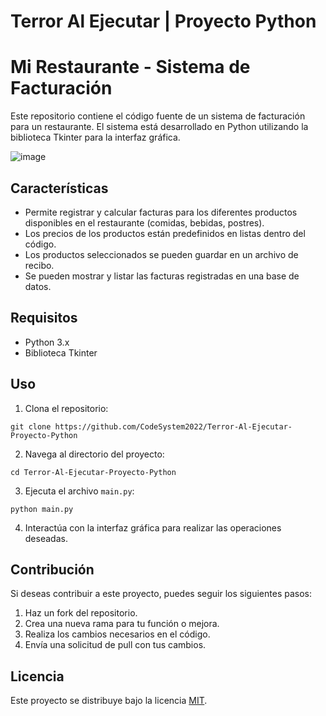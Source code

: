 # Terror Al Ejecutar | Proyecto Python
# Mi Restaurante - Sistema de Facturación

Este repositorio contiene el código fuente de un sistema de facturación para un restaurante. El sistema está desarrollado en Python utilizando la biblioteca Tkinter para la interfaz gráfica.

![image](https://github.com/CodeSystem2022/Terror-Al-Ejecutar-Proyecto-Python/assets/98287091/16a8cedf-02e0-4e9d-99d6-9cf3a419cea6)


## Características

- Permite registrar y calcular facturas para los diferentes productos disponibles en el restaurante (comidas, bebidas, postres).
- Los precios de los productos están predefinidos en listas dentro del código.
- Los productos seleccionados se pueden guardar en un archivo de recibo.
- Se pueden mostrar y listar las facturas registradas en una base de datos.

## Requisitos

- Python 3.x
- Biblioteca Tkinter

## Uso

1. Clona el repositorio:

`git clone https://github.com/CodeSystem2022/Terror-Al-Ejecutar-Proyecto-Python`


2. Navega al directorio del proyecto:

`cd Terror-Al-Ejecutar-Proyecto-Python`


3. Ejecuta el archivo `main.py`:

`python main.py`


4. Interactúa con la interfaz gráfica para realizar las operaciones deseadas.

## Contribución

Si deseas contribuir a este proyecto, puedes seguir los siguientes pasos:

1. Haz un fork del repositorio.
2. Crea una nueva rama para tu función o mejora.
3. Realiza los cambios necesarios en el código.
4. Envía una solicitud de pull con tus cambios.

## Licencia

Este proyecto se distribuye bajo la licencia [MIT](LICENSE).



